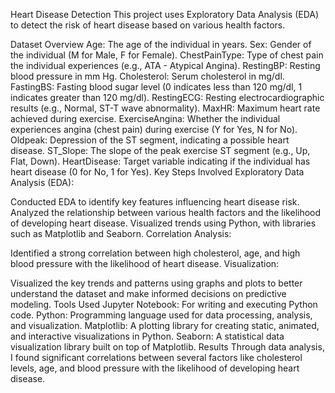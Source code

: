 Heart Disease Detection
This project uses Exploratory Data Analysis (EDA) to detect the risk of heart disease based on various health factors.

Dataset Overview
Age: The age of the individual in years.
Sex: Gender of the individual (M for Male, F for Female).
ChestPainType: Type of chest pain the individual experiences (e.g., ATA - Atypical Angina).
RestingBP: Resting blood pressure in mm Hg.
Cholesterol: Serum cholesterol in mg/dl.
FastingBS: Fasting blood sugar level (0 indicates less than 120 mg/dl, 1 indicates greater than 120 mg/dl).
RestingECG: Resting electrocardiographic results (e.g., Normal, ST-T wave abnormality).
MaxHR: Maximum heart rate achieved during exercise.
ExerciseAngina: Whether the individual experiences angina (chest pain) during exercise (Y for Yes, N for No).
Oldpeak: Depression of the ST segment, indicating a possible heart disease.
ST_Slope: The slope of the peak exercise ST segment (e.g., Up, Flat, Down).
HeartDisease: Target variable indicating if the individual has heart disease (0 for No, 1 for Yes).
Key Steps Involved
Exploratory Data Analysis (EDA):

Conducted EDA to identify key features influencing heart disease risk.
Analyzed the relationship between various health factors and the likelihood of developing heart disease.
Visualized trends using Python, with libraries such as Matplotlib and Seaborn.
Correlation Analysis:

Identified a strong correlation between high cholesterol, age, and high blood pressure with the likelihood of heart disease.
Visualization:

Visualized the key trends and patterns using graphs and plots to better understand the dataset and make informed decisions on predictive modeling.
Tools Used
Jupyter Notebook: For writing and executing Python code.
Python: Programming language used for data processing, analysis, and visualization.
Matplotlib: A plotting library for creating static, animated, and interactive visualizations in Python.
Seaborn: A statistical data visualization library built on top of Matplotlib.
Results
Through data analysis, I found significant correlations between several factors like cholesterol levels, age, and blood pressure with the likelihood of developing heart disease.
